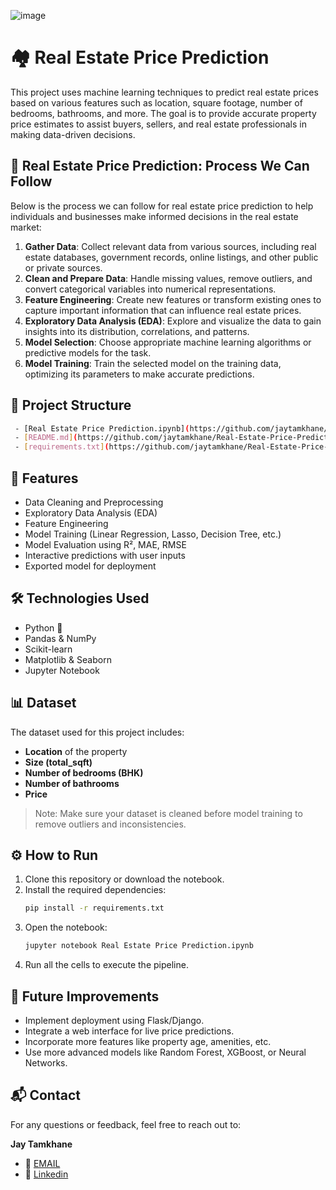 ![image](https://github.com/user-attachments/assets/55c0af97-06ff-4e3f-a710-d4228d572e41)


# 🏘️ Real Estate Price Prediction

This project uses machine learning techniques to predict real estate prices based on various features such as location, square footage, number of bedrooms, bathrooms, and more. The goal is to provide accurate property price estimates to assist buyers, sellers, and real estate professionals in making data-driven decisions.

## 📌 Real Estate Price Prediction: Process We Can Follow

Below is the process we can follow for real estate price prediction to help individuals and businesses make informed decisions in the real estate market:

1. **Gather Data**: Collect relevant data from various sources, including real estate databases, government records, online listings, and other public or private sources.
2. **Clean and Prepare Data**: Handle missing values, remove outliers, and convert categorical variables into numerical representations.
3. **Feature Engineering**: Create new features or transform existing ones to capture important information that can influence real estate prices.
4. **Exploratory Data Analysis (EDA)**: Explore and visualize the data to gain insights into its distribution, correlations, and patterns.
5. **Model Selection**: Choose appropriate machine learning algorithms or predictive models for the task.
6. **Model Training**: Train the selected model on the training data, optimizing its parameters to make accurate predictions.

## 📂 Project Structure

```bash -[Real_Estate.csv](https://github.com/jaytamkhane/Real-Estate-Price-Prediction/blob/main/Real_Estate.csv)             # Data file in csv
 - [Real Estate Price Prediction.ipynb](https://github.com/jaytamkhane/Real-Estate-Price-Prediction/blob/main/Real%20Estate%20Price%20Prediction.ipynb)  # Main notebook with code and analysis
 - [README.md](https://github.com/jaytamkhane/Real-Estate-Price-Prediction/blob/main/README.md)                         # Project overview and instructions
 - [requirements.txt](https://github.com/jaytamkhane/Real-Estate-Price-Prediction/blob/main/requirements.txt)                   # Python dependencies
```
## 🚀 Features

- Data Cleaning and Preprocessing
- Exploratory Data Analysis (EDA)
- Feature Engineering
- Model Training (Linear Regression, Lasso, Decision Tree, etc.)
- Model Evaluation using R², MAE, RMSE
- Interactive predictions with user inputs
- Exported model for deployment

## 🛠️ Technologies Used

- Python 🐍
- Pandas & NumPy
- Scikit-learn
- Matplotlib & Seaborn
- Jupyter Notebook

## 📊 Dataset

The dataset used for this project includes:
- **Location** of the property
- **Size (total_sqft)**
- **Number of bedrooms (BHK)**
- **Number of bathrooms**
- **Price**

> Note: Make sure your dataset is cleaned before model training to remove outliers and inconsistencies.

## ⚙️ How to Run

1. Clone this repository or download the notebook.
2. Install the required dependencies:
   ```bash
   pip install -r requirements.txt
   ```
3. Open the notebook:
   ```bash
   jupyter notebook Real Estate Price Prediction.ipynb
   ```
4. Run all the cells to execute the pipeline.

## 🔮 Future Improvements

- Implement deployment using Flask/Django.
- Integrate a web interface for live price predictions.
- Incorporate more features like property age, amenities, etc.
- Use more advanced models like Random Forest, XGBoost, or Neural Networks.

## 📬 Contact

For any questions or feedback, feel free to reach out to:

**Jay Tamkhane**  
- 📧 [EMAIL](jaytamkhane161@gmail.com)
- 🔗 [Linkedin](www.linkedin.com/in/jay-tamkhane)

